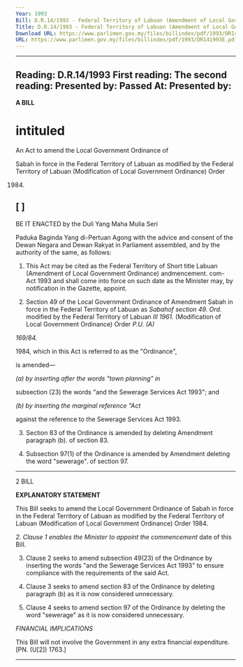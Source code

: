 ```yaml
---
Year: 1993
Bill: D.R.14/1993 - Federal Territory of Labuan (Amendment of Local Government Ordinance) Bill 1993 (Passed)
Title: D.R.14/1993 - Federal Territory of Labuan (Amendment of Local Government Ordinance) Bill 1993 (Passed)
Download URL: https://www.parlimen.gov.my/files/billindex/pdf/1993/DR141993E.pdf
URL: https://www.parlimen.gov.my/files/billindex/pdf/1993/DR141993E.pdf
---
```

---
Reading:
D.R.14/1993
First reading:
The second reading:
Presented by:
Passed At:
Presented by:
---

**A BILL**

# intituled

An Act to amend the Local Government Ordinance of

Sabah in force in the Federal Territory of Labuan as
modified by the Federal Territory of Labuan
(Modification of Local Government Ordinance) Order

1984.

## [ ]

BE IT ENACTED by the Duli Yang Maha Mulia Seri

Paduka Baginda Yang di-Pertuan Agong with the advice
and consent of the Dewan Negara and Dewan Rakyat in
Parliament assembled, and by the authority of the same,
as follows:

1. This Act may be cited as the Federal Territory of Short title
Labuan (Amendment of Local Government Ordinance) andmencement. com-
Act 1993 and shall come into force on such date as the
Minister may, by notification in the Gazette, appoint.

2. Section 49 of the Local Government Ordinance of Amendment
Sabah in force in the Federal Territory of Labuan as _Sabahof section 49. Ord._
modified by the Federal Territory of Labuan _Ill 1961._
(Modification of Local Government Ordinance) Order _P.U. (A)_

_169/84._

1984, which in this Act is referred to as the "Ordinance",

is amended—

_(a) by inserting after the words "town planning" in_

subsection (23) the words "and the Sewerage
Services Act 1993"; and

_(b) by inserting the marginal reference "Act_

against the reference to the Sewerage Services
Act 1993.

3. Section 83 of the Ordinance is amended by deleting Amendment
paragraph (b). of section 83.

4. Subsection 97(1) of the Ordinance is amended by Amendment
deleting the word "sewerage". of section 97.


-----

2 BILL

**EXPLANATORY STATEMENT**

This Bill seeks to amend the Local Government Ordinance of Sabah
in force in the Federal Territory of Labuan as modified by the
Federal Territory of Labuan (Modification of Local Government
Ordinance) Order 1984.

_2. Clause 1 enables the Minister to appoint the commencement_
date of this Bill.

3. Clause 2 seeks to amend subsection 49(23) of the Ordinance by
inserting the words "and the Sewerage Services Act 1993" to ensure
compliance with the requirements of the said Act.

4. Clause 3 seeks to amend section 83 of the Ordinance by deleting
paragraph (b) as it is now considered unnecessary.

5. Clause 4 seeks to amend section 97 of the Ordinance by deleting
the word "sewerage" as it is now considered unnecessary.

_FINANCIAL_ _IMPLICATIONS_

This Bill will not involve the Government in any extra financial
expenditure. [PN. (U[2]) 1763.]


-----

